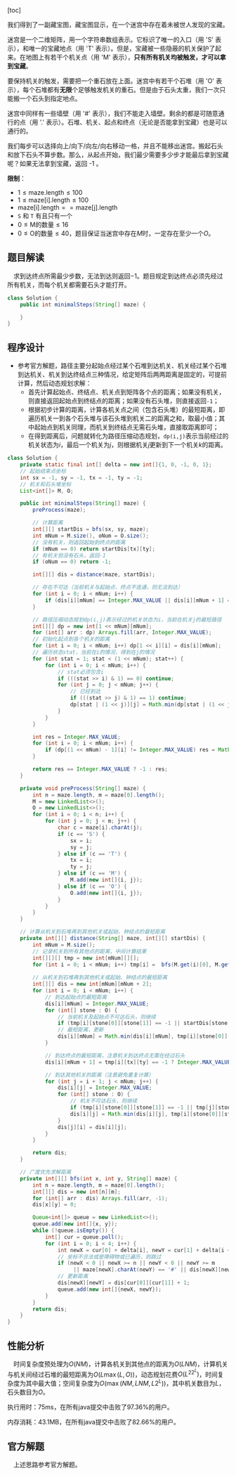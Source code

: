[toc]

我们得到了一副藏宝图，藏宝图显示，在一个迷宫中存在着未被世人发现的宝藏。

迷宫是一个二维矩阵，用一个字符串数组表示。它标识了唯一的入口（用 'S' 表示），和唯一的宝藏地点（用 'T' 表示）。但是，宝藏被一些隐蔽的机关保护了起来。在地图上有若干个机关点（用 'M' 表示），**只有所有机关均被触发，才可以拿到宝藏**。

要保持机关的触发，需要把一个重石放在上面。迷宫中有若干个石堆（用 'O' 表示），每个石堆都有**无限**个足够触发机关的重石。但是由于石头太重，我们一次只能搬一个石头到指定地点。

迷宫中同样有一些墙壁（用 '#' 表示），我们不能走入墙壁。剩余的都是可随意通行的点（用 '.' 表示）。石堆、机关、起点和终点（无论是否能拿到宝藏）也是可以通行的。

我们每步可以选择向上/向下/向左/向右移动一格，并且不能移出迷宫。搬起石头和放下石头不算步数。那么，从起点开始，我们最少需要多少步才能最后拿到宝藏呢？如果无法拿到宝藏，返回 -1 。



**限制**：

* $1 \le \text{maze.length} \le 100$
* $1 \le \text{maze[i].length} \le 100$
* $\text{maze[i].length} == \text{maze[j].length}$
* `S` 和 `T` 有且只有一个
* $0 \le \text{M的数量} \le 16$
* $0 \le \text{O的数量} \le 40$，题目保证当迷宫中存在$M$时，一定存在至少一个$O$。



## 题目解读

&emsp;求到达终点所需最少步数，无法到达则返回$-1$。题目规定到达终点必须先经过所有机关，而每个机关都需要石头才能打开。

```java
class Solution {
    public int minimalSteps(String[] maze) {

    }
}
```

## 程序设计

* 参考官方解题，路径主要分起始点经过某个石堆到达机关、机关经过某个石堆到达机关、机关到达终结点三种情况，给定矩阵后两两距离是固定的，可提前计算，然后动态规划求解：
  * 首先计算起始点、终结点、机关点到矩阵各个点的距离；如果没有机关，则直接返回起始点到终结点的距离；如果没有石头堆，则直接返回`-1`；
  * 根据初步计算的距离，计算各机关点之间（包含石头堆）的最短距离，即遍历机关一到各个石头堆与该石头堆到机关二的距离之和，取最小值；其中起始点到机关同理，而机关到终结点无需石头堆，直接取距离即可；
  * 在得到距离后，问题就转化为路径压缩动态规划，`dp(i,j)`表示当前经过的机关状态为$i$，最后一个机关为$j$，则根据机关$j$更新到下一个机关$k$的距离。

```java
class Solution {
    private static final int[] delta = new int[]{1, 0, -1, 0, 1};
    // 起始结束点坐标
    int sx = -1, sy = -1, tx = -1, ty = -1;
    // 机关和石头堆坐标
    List<int[]> M, O;

    public int minimalSteps(String[] maze) {
        preProcess(maze);

        // 计算距离
        int[][] startDis = bfs(sx, sy, maze);
        int mNum = M.size(), oNum = O.size();
        // 没有机关，则返回起始到终点的距离
        if (mNum == 0) return startDis[tx][ty];
        // 有机关但没有石头，返回-1
        if (oNum == 0) return -1;

        int[][] dis = distance(maze, startDis);

        // 存在不可达（当前机关与起始点、终点不连通，则无法到达）
        for (int i = 0; i < mNum; i++) {
            if (dis[i][mNum] == Integer.MAX_VALUE || dis[i][mNum + 1] == Integer.MAX_VALUE) return -1;
        }

        // 路径压缩动态规划dp(i,j)表示经过的机关状态为i，当前在机关j的最短路径
        int[][] dp = new int[1 << mNum][mNum];
        for (int[] arr : dp) Arrays.fill(arr, Integer.MAX_VALUE);
        // 初始化起点到各个机关的距离
        for (int i = 0; i < mNum; i++) dp[1 << i][i] = dis[i][mNum];
        // 遍历状态stat，当前在i的情况，得到在j的情况
        for (int stat = 1; stat < (1 << mNum); stat++) {
            for (int i = 0; i < mNum; i++) {
                // stat必须包含i
                if (((stat >> i) & 1) == 0) continue;
                for (int j = 0; j < mNum; j++) {
                    // 已经到达
                    if (((stat >> j) & 1) == 1) continue;
                    dp[stat | (1 << j)][j] = Math.min(dp[stat | (1 << j)][j], dp[stat][i] + dis[i][j]);
                }
            }
        }

        int res = Integer.MAX_VALUE;
        for (int i = 0; i < mNum; i++) {
            if (dp[(1 << mNum) - 1][i] != Integer.MAX_VALUE) res = Math.min(res, dp[(1 << mNum) - 1][i] + dis[i][mNum + 1]);
        }

        return res == Integer.MAX_VALUE ? -1 : res;
    }

    private void preProcess(String[] maze) {
        int n = maze.length, m = maze[0].length();
        M = new LinkedList<>();
        O = new LinkedList<>();
        for (int i = 0; i < n; i++) {
            for (int j = 0; j < m; j++) {
                char c = maze[i].charAt(j);
                if (c == 'S') {
                    sx = i;
                    sy = j;
                } else if (c == 'T') {
                    tx = i;
                    ty = j;
                } else if (c == 'M') {
                    M.add(new int[]{i, j});
                } else if (c == 'O') {
                    O.add(new int[]{i, j});
                }
            }
        }
    }

    // 计算从机关到石堆再到其他机关或起始、钟结点的最短距离
    private int[][] distance(String[] maze, int[][] startDis) {
        int mNum = M.size();
        // 记录机关到所有其他点的距离，中间计算结果
        int[][][] tmp = new int[mNum][][];
        for (int i = 0; i < mNum; i++) tmp[i] =  bfs(M.get(i)[0], M.get(i)[1], maze);
        
        // 从机关到石堆再到其他机关或起始、钟结点的最短距离
        int[][] dis = new int[mNum][mNum + 2];
        for (int i = 0; i < mNum; i++) {
            // 到达起始点的最短距离
            dis[i][mNum] = Integer.MAX_VALUE;
            for (int[] stone : O) {
                // 当前机关及起始点不可达石头，则继续
                if (tmp[i][stone[0]][stone[1]] == -1 || startDis[stone[0]][stone[1]] == -1) continue;
                // 最短距离，更新
                dis[i][mNum] = Math.min(dis[i][mNum], tmp[i][stone[0]][stone[1]] + startDis[stone[0]][stone[1]]);
            }

            // 到达终点的最短距离，注意机关到达终点无需在经过石头
            dis[i][mNum + 1] = tmp[i][tx][ty] == -1 ? Integer.MAX_VALUE : tmp[i][tx][ty];

            // 到达其他机关的距离（注意避免重复计算）
            for (int j = i + 1; j < mNum; j++) {
                dis[i][j] = Integer.MAX_VALUE;
                for (int[] stone : O) {
                    // 机关不可达石头，则继续
                    if (tmp[i][stone[0]][stone[1]] == -1 || tmp[j][stone[0]][stone[1]] == -1) continue;
                    dis[i][j] = Math.min(dis[i][j], tmp[i][stone[0]][stone[1]] + tmp[j][stone[0]][stone[1]]);
                }
                dis[j][i] = dis[i][j];
            }
        }

        return dis;
    }

    // 广度优先求解距离
    private int[][] bfs(int x, int y, String[] maze) {
        int n = maze.length, m = maze[0].length();
        int[][] dis = new int[n][m];
        for (int[] arr : dis) Arrays.fill(arr, -1);
        dis[x][y] = 0;

        Queue<int[]> queue = new LinkedList<>();
        queue.add(new int[]{x, y});
        while (!queue.isEmpty()) {
            int[] cur = queue.poll();
            for (int i = 0; i < 4; i++) {
                int newX = cur[0] + delta[i], newY = cur[1] + delta[i + 1];
                // 坐标不合法或是障碍物或已遍历，则跳过
                if (newX < 0 || newX >= n || newY < 0 || newY >= m
                     || maze[newX].charAt(newY) == '#' || dis[newX][newY] != -1) continue;
                // 更新距离
                dis[newX][newY] = dis[cur[0]][cur[1]] + 1;
                queue.add(new int[]{newX, newY});
            }
        }
        return dis;
    }
}
```

## 性能分析

&emsp;时间复杂度预处理为$O(NM)$，计算各机关到其他点的距离为$O(LNM)$，计算机关与机关间经过石堆的最短距离为$O(L\max(L,O))$，动态规划花费$O(L^22^L)$，时间复杂度为其中最大值；空间复杂度为$O(\max(NM,LNM,L2^L))$，其中机关数目为$L$，石头数目为$O$。

执行用时：75ms，在所有java提交中击败了97.36%的用户。

内存消耗：43.1MB，在所有java提交中击败了82.66%的用户。

## 官方解题

&emsp;上述思路参考官方解题。